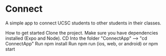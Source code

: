 # Connect
A simple app to connect UCSC students to other students in their classes. 



How to get started
Clone the project.
Make sure you have dependencies installed (Expo and Node).
CD Into the folder "ConnectApp" --> "cd ConnectApp"
Run npm install
Run npm run (ios, web, or android) or npm start
